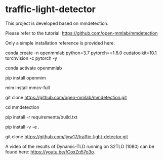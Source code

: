 # traffic-light-detector
This project is developed based on mmdetection. 

Please refer to the tutorial: https://github.com/open-mmlab/mmdetection

Only a simple installation reference is provided here.

conda create -n openmmlab python=3.7 pytorch==1.6.0 cudatoolkit=10.1 torchvision -c pytorch -y

conda activate openmmlab

pip install openmim

mim install mmcv-full

git clone https://github.com/open-mmlab/mmdetection.git

cd mmdetection

pip install -r requirements/build.txt

pip install -v -e .

git clone https://github.com/ljyw17/traffic-light-detector.git



A video of the results of Dynamic-TLD running on S2TLD (1080) can be found here: https://youtu.be/fCoxZq57o3o.

